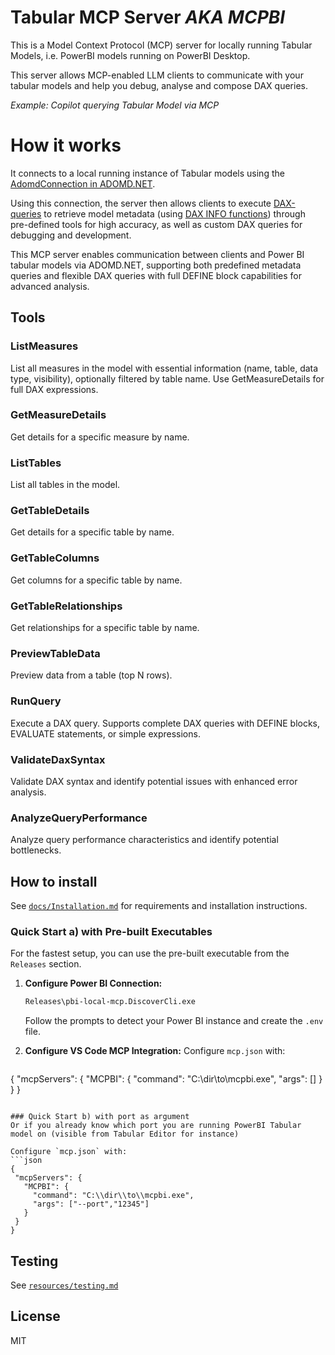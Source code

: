 # Tabular MCP Server *AKA MCPBI*
This is a Model Context Protocol (MCP) server for locally running Tabular Models, i.e. PowerBI models running on PowerBI Desktop. 

This server allows MCP-enabled LLM clients to communicate with your tabular models and help you debug, analyse and compose DAX queries. 

*Example: Copilot querying Tabular Model via MCP*

# How it works 

It connects to a local running instance of Tabular models using the [AdomdConnection in ADOMD.NET](https://learn.microsoft.com/en-us/analysis-services/adomd/multidimensional-models-adomd-net-client/connections-in-adomd-net?view=asallproducts-allversions). 

Using this connection, the server then allows clients to execute [DAX-queries](https://www.sqlbi.com/articles/execute-dax-queries-through-ole-db-and-adomd-net/) to retrieve model metadata (using [DAX INFO functions](https://learn.microsoft.com/en-us/dax/info-functions-dax)) through pre-defined tools for high accuracy, as well as custom DAX queries for debugging and development.

This MCP server enables communication between clients and Power BI tabular models via ADOMD.NET, supporting both predefined metadata queries and flexible DAX queries with full DEFINE block capabilities for advanced analysis.

## Tools

### ListMeasures
List all measures in the model with essential information (name, table, data type, visibility), optionally filtered by table name. Use GetMeasureDetails for full DAX expressions.

### GetMeasureDetails
Get details for a specific measure by name.

### ListTables
List all tables in the model.

### GetTableDetails
Get details for a specific table by name.

### GetTableColumns
Get columns for a specific table by name.

### GetTableRelationships
Get relationships for a specific table by name.

### PreviewTableData
Preview data from a table (top N rows).

### RunQuery
Execute a DAX query. Supports complete DAX queries with DEFINE blocks, EVALUATE statements, or simple expressions.

### ValidateDaxSyntax
Validate DAX syntax and identify potential issues with enhanced error analysis.

### AnalyzeQueryPerformance
Analyze query performance characteristics and identify potential bottlenecks.

## How to install
See [`docs/Installation.md`](docs/Installation.md) for requirements and installation instructions.

### Quick Start a) with Pre-built Executables
For the fastest setup, you can use the pre-built executable from the `Releases` section.

1. **Configure Power BI Connection:**
   ```cmd
   Releases\pbi-local-mcp.DiscoverCli.exe
   ```
   Follow the prompts to detect your Power BI instance and create the `.env` file.

2. **Configure VS Code MCP Integration:**
   Configure `mcp.json` with:
   ```json
  {
    "mcpServers": {
      "MCPBI": {
        "command": "C:\\dir\\to\\mcpbi.exe",
        "args": []
      }
    }
  }
   ```

### Quick Start b) with port as argument
Or if you already know which port you are running PowerBI Tabular model on (visible from Tabular Editor for instance)

   Configure `mcp.json` with:
   ```json
  {
    "mcpServers": {
      "MCPBI": {
        "command": "C:\\dir\\to\\mcpbi.exe",
        "args": ["--port","12345"]
      }
    }
  }
   ```



## Testing
See [`resources/testing.md`](resources/testing.md)

## License
MIT